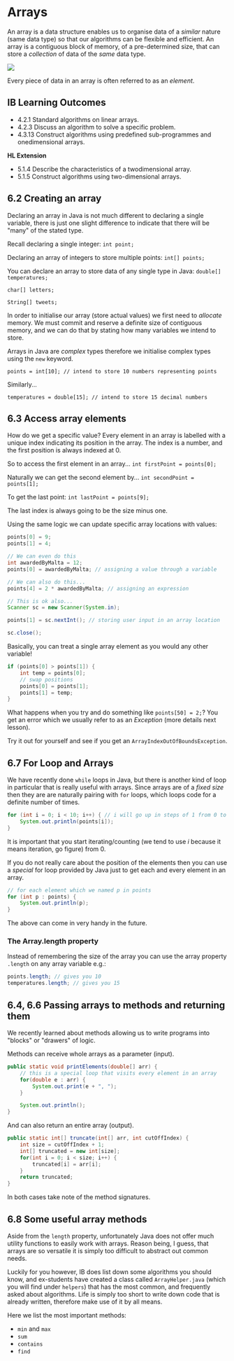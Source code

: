 # Arrays

An array is a data structure enables us to organise data of a *similar* nature (same data type) so that our algorithms can be flexible and efficient. An array is a contiguous block of memory, of a pre-determined size, that can store a *collection* of data of the *same* data type.

![](https://qph.fs.quoracdn.net/main-qimg-6dcb98b78005a9af064fc4f0e8fbc19e)

Every piece of data in an array is often referred to as an *element*.

## IB Learning Outcomes

- 4.2.1 Standard algorithms on linear arrays.
- 4.2.3 Discuss an algorithm to solve a specific problem.
- 4.3.13 Construct algorithms using predefined sub-programmes and onedimensional arrays.

<b>HL Extension</b>
- 5.1.4 Describe the characteristics of a twodimensional array.
- 5.1.5 Construct algorithms using two-dimensional arrays.

## 6.2 Creating an array

Declaring an array in Java is not much different to declaring a single variable, there is just one slight difference to indicate that there will be "many" of the stated type.

Recall declaring a single integer:
`int point;`

Declaring an array of integers to store multiple points:
`int[] points;`

You can declare an array to store data of any single type in Java:
`double[] temperatures;`

`char[] letters;`

`String[] tweets;`

In order to initialise our array (store actual values) we first need to *allocate* memory. We must commit and reserve a definite size of contiguous memory, and we can do that by stating how many variables we intend to store. 

Arrays in Java are *complex* types therefore we initialise complex types using the `new` keyword.

`points = int[10]; // intend to store 10 numbers representing points`

Similarly...

`temperatures = double[15]; // intend to store 15 decimal numbers`

## 6.3 Access array elements

How do we get a specific value? Every element in an array is labelled with a unique index indicating its position in the array. The index is a number, and the first position is always indexed at 0.

So to access the first element in an array...
`int firstPoint = points[0];`

Naturally we can get the second element by...
`int secondPoint = points[1];`

To get the last point:
`int lastPoint = points[9];`

The last index is always going to be the size minus one.

Using the same logic we can update specific array locations with values:

```java
points[0] = 9;
points[1] = 4;

// We can even do this
int awardedByMalta = 12;
points[0] = awardedByMalta; // assigning a value through a variable

// We can also do this...
points[4] = 2 * awardedByMalta; // assigning an expression

// This is ok also...
Scanner sc = new Scanner(System.in);

points[1] = sc.nextInt(); // storing user input in an array location

sc.close();
```
Basically, you can treat a single array element as you would any other variable!

```java
if (points[0] > points[1]) {
    int temp = points[0];
    // swap positions
    points[0] = points[1];
    points[1] = temp;
}
```

What happens when you try and do something like `points[50] = 2;`? You get an error which we usually refer to as an *Exception* (more details next lesson).

Try it out for yourself and see if you get an `ArrayIndexOutOfBoundsException`. 

## 6.7 For Loop and Arrays

We have recently done `while` loops in Java, but there is another kind of loop in particular that is really useful with arrays. Since arrays are of a *fixed size* then they are are naturally pairing with `for` loops, which loops code for a definite number of times.

```java
for (int i = 0; i < 10; i++) { // i will go up in steps of 1 from 0 to 9
    System.out.println(points[i]);
}

```
It is important that you start iterating/counting (we tend to use *i* because it means iteration, go figure) from 0.

If you do not really care about the position of the elements then you can use a *special* for loop provided by Java just to get each and every element in an array.

```java
// for each element which we named p in points
for (int p : points) {
    System.out.println(p);
}
```

The above can come in very handy in the future.

### The Array.length property

Instead of remembering the size of the array you can use the array property `.length` on any array variable e.g.:

```java
points.length; // gives you 10
temperatures.length; // gives you 15
```

## 6.4, 6.6 Passing arrays to methods and returning them

We recently learned about methods allowing us to write programs into "blocks" or "drawers" of logic. 

Methods can receive whole arrays as a parameter (input).

```java
public static void printElements(double[] arr) {
    // this is a special loop that visits every element in an array
    for(double e : arr) {
        System.out.print(e + ", ");
    }

    System.out.println();
}

```

And can also return an entire array (output).

```java
public static int[] truncate(int[] arr, int cutOffIndex) {
    int size = cutOffIndex + 1;
    int[] truncated = new int[size];
    for(int i = 0; i < size; i++) {
        truncated[i] = arr[i];
    }
    return truncated;
}

```
In both cases take note of the method signatures.

## 6.8 Some useful array methods 

Aside from the `length` property, unfortunately Java does not offer much utility functions to easily work with arrays. Reason being, I guess, that arrays are so versatile it is simply too difficult to abstract out common needs.

Luckily for you however, IB does list down some algorithms you should know, and ex-students have created a class called `ArrayHelper.java` (which you will find under `helpers`) that has the most common, and frequently asked about algorithms. Life is simply too short to write down code that is already written, therefore make use of it by all means.

Here we list the most important methods:
- `min` and `max`
- `sum`
- `contains`
- `find`
